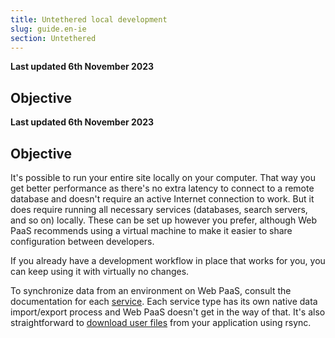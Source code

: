 ```yaml
---
title: Untethered local development
slug: guide.en-ie
section: Untethered
---
```


**Last updated 6th November 2023**



## Objective  

**Last updated 6th November 2023**



## Objective  

It's possible to run your entire site locally on your computer.
That way you get better performance as there's no extra latency to connect to a remote database and doesn't require an active Internet connection to work.
But it does require running all necessary services (databases, search servers, and so on) locally.
These can be set up however you prefer, although Web PaaS recommends using a virtual machine to make it easier to share configuration between developers.

If you already have a development workflow in place that works for you, you can keep using it with virtually no changes.

To synchronize data from an environment on Web PaaS, consult the documentation for each [service](../../add-services/_index.md).
Each service type has its own native data import/export process and Web PaaS doesn't get in the way of that.
It's also straightforward to [download user files](../../learn-tutorials/exporting) from your application using rsync.
